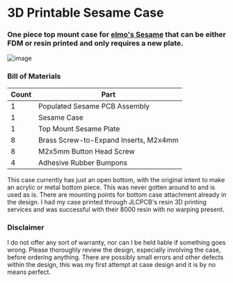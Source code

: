 # 3D Printable Sesame Case
### One piece top mount case for [elmo's Sesame](https://github.com/kb-elmo/sesame) that can be either FDM or resin printed and only requires a new plate.
![image](https://user-images.githubusercontent.com/68519705/225177840-20bc174a-be0d-4cb1-bb8f-e8dec09088ba.png)

### Bill of Materials
 |Count|Part|
 |-|-|
 |1|Populated Sesame PCB Assembly|
 |1|Sesame Case|
 |1|Top Mount Sesame Plate|
 |8|Brass Screw-to-Expand Inserts, M2x4mm|
 |8|M2x5mm Button Head Screw|
 |4|Adhesive Rubber Bumpons|
 
 This case currently has just an open bottom, with the original intent to make an acrylic or metal bottom piece. This was never gotten around to and is used as is. There are mounting points for bottom case attachment already in the design. I had my case printed through JLCPCB's resin 3D printing services and was successful with their 8000 resin with no warping present.
 
### Disclaimer
I do not offer any sort of warranty, nor can I be held liable if something goes wrong.
Please thoroughly review the design, especially involving the case, before ordering anything. There are possibly small errors and other defects within the design, this was my first attempt at case design and it is by no means perfect.
